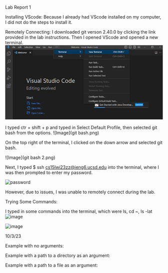 Lab Report 1

Installing VScode:
Because I already had VScode installed on my computer, I did not do the steps to install it. 

Remotely Connecting:
I downloaded git verson 2.40.0 by clicking the link provided in the lab instructions. Then I opened VScode and opened a new terminal. 
![Image](terminal.png)

I typed ctr + shift + p and typed in Select Default Profile, then selected git bash from the options.
![Image](git bash.png)

On the top right of the terminal, I clicked on the down arrow and selected git bash.

![Image](git bash 2.png)

Next, I typed $ ssh cs15lwi23zz@ieng6.ucsd.edu into the terminal, where I was then prompted to enter my password. 


![password](https://user-images.githubusercontent.com/130100171/230704030-70985127-8af3-4344-a917-d3c77f93eaf2.jpg)

However, due to issues, I was unable to remotely connect during the lab.

Trying Some Commands:

I typed in some commands into the terminal, which were ls, cd ~, ls -lat
![image](https://user-images.githubusercontent.com/130100171/230704129-25fecd4f-576e-483f-8e13-f36a4e6cbc35.png)

![image](https://user-images.githubusercontent.com/130100171/230704430-b8e74a4f-c4af-4ee0-98d4-cf1c72bf2d26.png)

10/3/23

Example with no arguments:

Example with a path to a directory as an argument:

Example with a path to a file as an argument:



